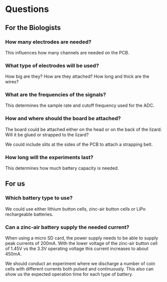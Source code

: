 # Questions

## For the Biologists

### How many electrodes are needed?

This influences how many channels are needed on the PCB.

### What type of electrodes will be used?

How big are they?
How are they attached?
How long and thick are the wires?

### What are the frequencies of the signals?

This determines the sample rate and cutoff frequency used for the ADC.

### How and where should the board be attached?

The board could be attached either on the head or on the back of the lizard.
Will it be glued or strapped to the lizard?

We could include slits at the sides of the PCB to attach a strapping belt.

### How long will the experiments last?

This determines how much battery capacity is needed.

## For us

### Which battery type to use?

We could use either lithium button cells, zinc-air button cells or LiPo rechargeable batteries.

### Can a zinc-air battery supply the needed current?

When using a micro SD card, the power supply needs to be able to supply peak currents of 200mA.
With the lower voltage of the zinc-air button cell of 1.45V vs the 3.3V operating voltage this current increases to about 450mA.

We should conduct an experiment where we discharge a number of coin cells with different currents both pulsed and continuously.
This also can show us the expected operation time for each type of battery.
